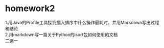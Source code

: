 # homework2
1.用Java的Profile工具探究插入排序中什么操作最耗时，并用Markdown写出过程和结论<br>
2.用markdown写一篇关于Python的isort包如何使用的文档<br>
二选一
